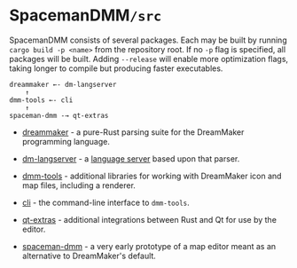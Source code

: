 # SpacemanDMM`/src`

SpacemanDMM consists of several packages. Each may be built by running
`cargo build -p <name>` from the repository root. If no `-p` flag is
specified, all packages will be built. Adding `--release` will enable more
optimization flags, taking longer to compile but producing faster executables.

```text
dreammaker ←- dm-langserver
    ↑
dmm-tools ←- cli
    ↑
spaceman-dmm -→ qt-extras
```

* [dreammaker](dreammaker/) - a pure-Rust parsing suite for the DreamMaker
  programming language.

* [dm-langserver](langserver/) - a [language server] based upon that parser.

* [dmm-tools](tools/) - additional libraries for working with DreamMaker icon
  and map files, including a renderer.

* [cli](cli/) - the command-line interface to `dmm-tools`.

* [qt-extras](qt-extras/) - additional integrations between Rust and Qt for
  use by the editor.

* [spaceman-dmm](editor/) - a very early prototype of a map editor meant as an
  alternative to DreamMaker's default.

[language server]: https://langserver.org/
